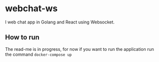 # webchat-ws
  I web chat app in Golang and React using Websocket. 



## How to run 
  The read-me is in progress, for now if you want to run the application run the command `docker-compose up`
